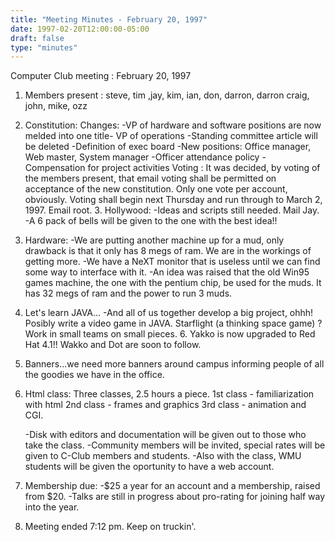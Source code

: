 ```yaml
---
title: "Meeting Minutes - February 20, 1997"
date: 1997-02-20T12:00:00-05:00
draft: false
type: "minutes"
---
```


Computer Club meeting : February 20, 1997 </p><p>
1.  Members present : steve, tim ,jay, kim, ian, don, darron, darron 	craig, john, mike, ozz </p><p>
2.  Constitution: 	Changes: 	  -VP of hardware and software positions are now melded into one 	   title- VP of operations 	  -Standing committee article will be deleted 	  -Definition of exec board 	  -New positions: Office manager, Web master, System manager 	  -Officer attendance policy 	  -Compensation for project activities 	Voting : 	  It was decided, by voting of the members present, that email            voting shall be permitted on acceptance of the new             constitution.  Only one vote per account, obviously. 	  Voting shall begin next Thursday and run through to March 2, 	   1997.  Email root. 	    3.  Hollywood: 	-Ideas and scripts still needed.   Mail Jay. 	-A 6 pack of bells will be given to the one with the best idea!! </p><p>
4.  Hardware: 	-We are putting another machine up for a mud, only drawback is 	 that it only has 8 megs of ram.  We are in the workings of 	 getting more. 	-We have a NeXT monitor that is useless until we can find some 	  way to interface with it. 	-An idea was raised that the old Win95 games machine, the one with  	 the pentium chip, be used for the muds.  It has 32 megs of ram 	 and the power to run 3 muds. </p><p>
5.  Let's learn JAVA... 	-And all of us together develop a big project, 	 ohhh! Posibly write a video game in JAVA.  Starflight (a 	 thinking space game) ?  Work in small teams on small pieces.   	  6.  Yakko is now upgraded to Red Hat 4.1!!  Wakko and Dot are soon to     follow. </p><p>
7.  Banners...we need more banners around campus informing people of all     the goodies we have in the office. </p><p>
8.  Html class: 	Three classes, 2.5 hours a piece. 	  1st class - familiarization with html 	  2nd class - frames and graphics 	  3rd class - animation and CGI. </p><p>
 	-Disk with editors and documentation will be given out to those 	 who take the class. 	-Community members will be invited, special rates will be given to 	 C-Club members and students. 	-Also with the class, WMU students will be given the oportunity  	 to have a web account. </p><p>
9.  Membership due: 	-$25 a year for an account and a membership, raised from $20. 	-Talks are still in progress about pro-rating for joining half 	 way into the year. </p><p>
10.  Meeting ended 7:12 pm.  Keep on truckin'. </p>
